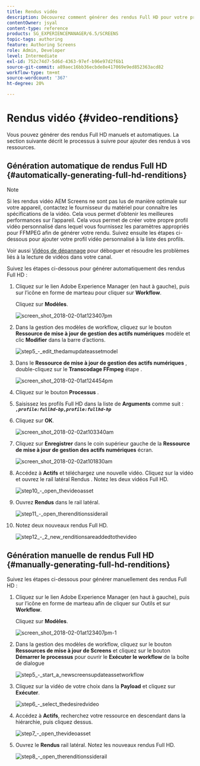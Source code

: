 ```yaml
---
title: Rendus vidéo
description: Découvrez comment générer des rendus Full HD pour votre projet AEM Screens.
contentOwner: jsyal
content-type: reference
products: SG_EXPERIENCEMANAGER/6.5/SCREENS
topic-tags: authoring
feature: Authoring Screens
role: Admin, Developer
level: Intermediate
exl-id: 752c74d7-5d6d-4363-97ef-b96e97d2f6b1
source-git-commit: a89aec16bb36ecbde8e417069e9ed852363acd82
workflow-type: tm+mt
source-wordcount: '367'
ht-degree: 20%

---
```


# Rendus vidéo {#video-renditions}

Vous pouvez générer des rendus Full HD manuels et automatiques. La section suivante décrit le processus à suivre pour ajouter des rendus à vos ressources.

## Génération automatique de rendus Full HD {#automatically-generating-full-hd-renditions}

>[!NOTE]
>
>Si les rendus vidéo AEM Screens ne sont pas lus de manière optimale sur votre appareil, contactez le fournisseur du matériel pour connaître les spécifications de la vidéo. Cela vous permet d’obtenir les meilleures performances sur l’appareil. Cela vous permet de créer votre propre profil vidéo personnalisé dans lequel vous fournissez les paramètres appropriés pour FFMPEG afin de générer votre rendu. Suivez ensuite les étapes ci-dessous pour ajouter votre profil vidéo personnalisé à la liste des profils.
>
>Voir aussi [Vidéos de dépannage](troubleshoot-videos.md) pour déboguer et résoudre les problèmes liés à la lecture de vidéos dans votre canal.

Suivez les étapes ci-dessous pour générer automatiquement des rendus Full HD :

1. Cliquez sur le lien Adobe Experience Manager (en haut à gauche), puis sur l’icône en forme de marteau pour cliquer sur **Workflow**.

   Cliquez sur **Modèles**.

   ![screen_shot_2018-02-01at123407pm](assets/screen_shot_2018-02-01at123407pm.png)

1. Dans la gestion des modèles de workflow, cliquez sur le bouton **Ressource de mise à jour de gestion des actifs numériques** modèle et clic **Modifier** dans la barre d’actions.

   ![step5_-_edit_thedamupdateassetmodel](assets/step5_-_edit_thedamupdateassetmodel.png)

1. Dans le **Ressource de mise à jour de gestion des actifs numériques** , double-cliquez sur le **Transcodage FFmpeg** étape .

   ![screen_shot_2018-02-01at124454pm](assets/screen_shot_2018-02-01at124454pm.png)

1. Cliquez sur le bouton **Processus** .
1. Saisissez les profils Full HD dans la liste de **Arguments** comme suit :
   ***`,profile:fullhd-bp,profile:fullhd-hp`***
1. Cliquez sur **OK**.

   ![screen_shot_2018-02-02at103340am](assets/screen_shot_2018-02-02at103340am.png)

1. Cliquez sur **Enregistrer** dans le coin supérieur gauche de la **Ressource de mise à jour de gestion des actifs numériques** écran.

   ![screen_shot_2018-02-02at101830am](assets/screen_shot_2018-02-02at101830am.png)

1. Accédez à **Actifs** et téléchargez une nouvelle vidéo. Cliquez sur la vidéo et ouvrez le rail latéral Rendus . Notez les deux vidéos Full HD.

   ![step10_-_open_thevideoasset](assets/step10_-_open_thevideoasset.png)

1. Ouvrez **Rendus** dans le rail latéral.

   ![step11_-_open_therenditionssiderail](assets/step11_-_open_therenditionssiderail.png)

1. Notez deux nouveaux rendus Full HD.

   ![step12_-_2_new_renditionsareaddedtothevideo](assets/step12_-_2_new_renditionsareaddedtothevideo.png)

## Génération manuelle de rendus Full HD {#manually-generating-full-hd-renditions}

Suivez les étapes ci-dessous pour générer manuellement des rendus Full HD :

1. Cliquez sur le lien Adobe Experience Manager (en haut à gauche), puis sur l’icône en forme de marteau afin de cliquer sur Outils et sur **Workflow**.

   Cliquez sur **Modèles**.

   ![screen_shot_2018-02-01at123407pm-1](assets/screen_shot_2018-02-01at123407pm-1.png)

1. Dans la gestion des modèles de workflow, cliquez sur le bouton **Ressources de mise à jour de Screens** et cliquez sur le bouton **Démarrer le processus** pour ouvrir le **Exécuter le workflow** de la boîte de dialogue

   ![step5_-_start_a_newscreensupdateassetworkflow](assets/step5_-_start_a_newscreensupdateassetworkflow.png)

1. Cliquez sur la vidéo de votre choix dans la **Payload** et cliquez sur **Exécuter**.

   ![step6_-_select_thedesiredvideo](assets/step6_-_select_thedesiredvideo.png)

1. Accédez à **Actifs**, recherchez votre ressource en descendant dans la hiérarchie, puis cliquez dessus.

   ![step7_-_open_thevideoasset](assets/step7_-_open_thevideoasset.png)

1. Ouvrez le **Rendus** rail latéral. Notez les nouveaux rendus Full HD.

   ![step8_-_open_therenditionssiderail](assets/step8_-_open_therenditionssiderail.png)

